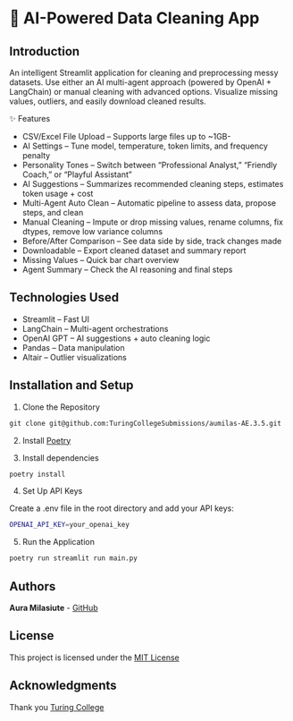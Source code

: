# 🧼 AI-Powered Data Cleaning App

## Introduction

An intelligent Streamlit application for cleaning and preprocessing messy datasets. Use either an AI multi-agent approach (powered by OpenAI + LangChain) or manual cleaning with advanced options. Visualize missing values, outliers, and easily download cleaned results.

✨ Features

- CSV/Excel File Upload – Supports large files up to ~1GB-
- AI Settings – Tune model, temperature, token limits, and frequency penalty
- Personality Tones – Switch between “Professional Analyst,” “Friendly Coach,” or “Playful Assistant”
- AI Suggestions – Summarizes recommended cleaning steps, estimates token usage + cost
- Multi-Agent Auto Clean – Automatic pipeline to assess data, propose steps, and clean
- Manual Cleaning – Impute or drop missing values, rename columns, fix dtypes, remove low variance columns
- Before/After Comparison – See data side by side, track changes made
- Downloadable – Export cleaned dataset and summary report
- Missing Values – Quick bar chart overview
- Agent Summary – Check the AI reasoning and final steps

## Technologies Used

- Streamlit – Fast UI
- LangChain – Multi-agent orchestrations
- OpenAI GPT – AI suggestions + auto cleaning logic
- Pandas – Data manipulation
- Altair – Outlier visualizations

## Installation and Setup

1. Clone the Repository

```markdown
git clone git@github.com:TuringCollegeSubmissions/aumilas-AE.3.5.git
```

2. Install [Poetry](https://python-poetry.org/docs/#installation)

3. Install dependencies

```markdown
poetry install
```

4. Set Up API Keys

Create a .env file in the root directory and add your API keys:

```bash
OPENAI_API_KEY=your_openai_key
```

5. Run the Application

```markdown
poetry run streamlit run main.py
```

## Authors

**Aura Milasiute** - [GitHub](https://github.com/auramila)

## License

This project is licensed under the [MIT License](https://choosealicense.com/licenses/mit/)

## Acknowledgments

Thank you [Turing College](https://www.turingcollege.com)
